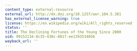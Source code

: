 ```yaml
---
content_type: external-resource
external_url: http://dx.doi.org/10.1257/aer.104.5.381
has_external_license_warning: true
license: https://en.wikipedia.org/wiki/All_rights_reserved
status: ''
title: The Declining Fortunes of the Young Since 2000
uid: 99152116-8c35-438c-8817-ee1393534056
wayback_url: ''
---
```

